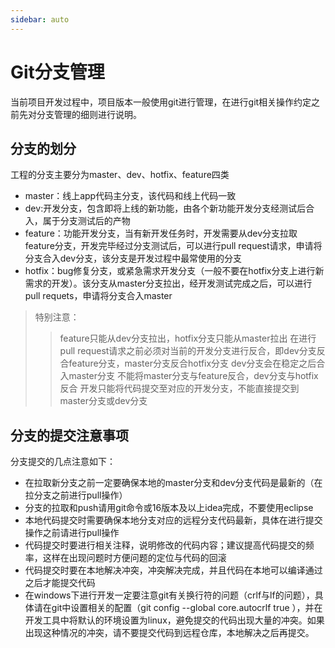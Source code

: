 ```yaml
---
sidebar: auto
---
```

# Git分支管理

当前项目开发过程中，项目版本一般使用git进行管理，在进行git相关操作约定之前先对分支管理的细则进行说明。

<!--more-->

## 分支的划分
工程的分支主要分为master、dev、hotfix、feature四类
* master：线上app代码主分支，该代码和线上代码一致
* dev:开发分支，包含即将上线的新功能，由各个新功能开发分支经测试后合入，属于分支测试后的产物
* feature：功能开发分支，当有新开发任务时，开发需要从dev分支拉取feature分支，开发完毕经过分支测试后，可以进行pull request请求，申请将分支合入dev分支，该分支是开发过程中最常使用的分支
* hotfix：bug修复分支，或紧急需求开发分支（一般不要在hotfix分支上进行新需求的开发）。该分支从master分支拉出，经开发测试完成之后，可以进行pull requets，申请将分支合入master
> 特别注意：
>> feature只能从dev分支拉出，hotfix分支只能从master拉出
>> 在进行pull request请求之前必须对当前的开发分支进行反合，即dev分支反合feature分支，master分支反合hotfix分支
>> dev分支会在稳定之后合入master分支
>> 不能将master分支与feature反合，dev分支与hotfix反合
>> 开发只能将代码提交至对应的开发分支，不能直接提交到master分支或dev分支

## 分支的提交注意事项
分支提交的几点注意如下：
* 在拉取新分支之前一定要确保本地的master分支和dev分支代码是最新的（在拉分支之前进行pull操作）
* 分支的拉取和push请用git命令或16版本及以上idea完成，不要使用eclipse
* 本地代码提交时需要确保本地分支对应的远程分支代码最新，具体在进行提交操作之前请进行pull操作
* 代码提交时要进行相关注释，说明修改的代码内容；建议提高代码提交的频率，这样在出现问题时方便问题的定位与代码的回滚
* 代码提交时要在本地解决冲突，冲突解决完成，并且代码在本地可以编译通过之后才能提交代码
* 在windows下进行开发一定要注意git有关换行符的问题（crlf与lf的问题），具体请在git中设置相关的配置（git config --global core.autocrlf true ），并在开发工具中将默认的环境设置为linux，避免提交的代码出现大量的冲突。如果出现这种情况的冲突，请不要提交代码到远程仓库，本地解决之后再提交。